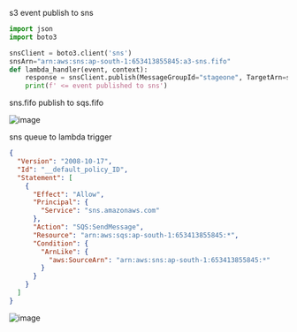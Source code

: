 

s3 event publish to sns
```py
import json
import boto3

snsClient = boto3.client('sns')
snsArn="arn:aws:sns:ap-south-1:653413855845:a3-sns.fifo"
def lambda_handler(event, context):
    response = snsClient.publish(MessageGroupId="stageone", TargetArn=snsArn, Message=json.dumps({'default': json.dumps(event)}), MessageStructure='json')
    print(f' <= event published to sns')
```

sns.fifo publish to sqs.fifo

![image](https://user-images.githubusercontent.com/57703276/193088995-840eff86-820a-4552-9094-45245a935098.png)

sns queue to lambda trigger

```json
{
  "Version": "2008-10-17",
  "Id": "__default_policy_ID",
  "Statement": [
    {
      "Effect": "Allow",
      "Principal": {
        "Service": "sns.amazonaws.com"
      },
      "Action": "SQS:SendMessage",
      "Resource": "arn:aws:sqs:ap-south-1:653413855845:*",
      "Condition": {
        "ArnLike": {
          "aws:SourceArn": "arn:aws:sns:ap-south-1:653413855845:*"
        }
      }
    }
  ]
}
```

![image](https://user-images.githubusercontent.com/57703276/193089188-eafed6f8-6a4f-42b1-bb41-3ccfbc06b8ff.png)
